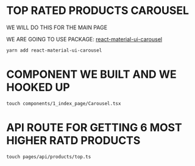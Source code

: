 # TOP RATED PRODUCTS CAROUSEL

WE WILL DO THIS FOR THE MAIN PAGE

WE ARE GOING TO USE PACKAGE: [react-material-ui-carousel](https://www.npmjs.com/package/react-material-ui-carousel)

```
yarn add react-material-ui-carousel
```

# COMPONENT WE BUILT AND WE HOOKED UP

```
touch components/1_index_page/Carousel.tsx
```

# API ROUTE FOR GETTING 6 MOST HIGHER RATD PRODUCTS

```
touch pages/api/products/top.ts
```
